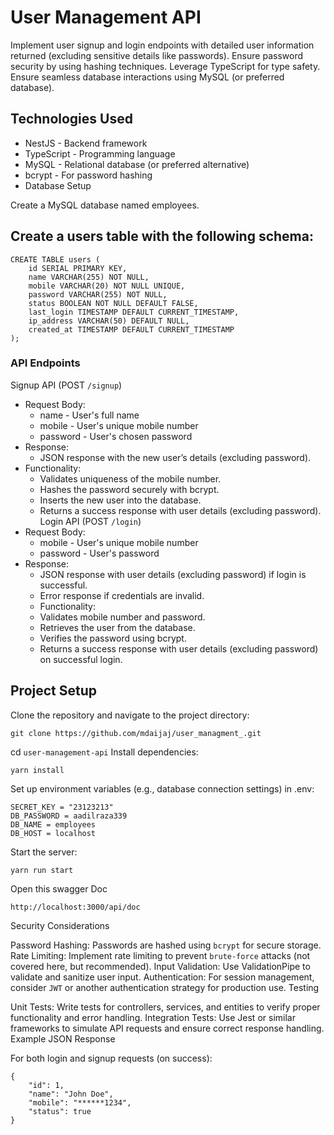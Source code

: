 # User Management API
Implement user signup and login endpoints with detailed user information returned (excluding sensitive details like passwords).
Ensure password security by using hashing techniques.
Leverage TypeScript for type safety.
Ensure seamless database interactions using MySQL (or preferred database).

## Technologies Used
- NestJS - Backend framework
- TypeScript - Programming language
- MySQL - Relational database (or preferred alternative)
- bcrypt - For password hashing
- Database Setup

Create a MySQL database named employees.
## Create a users table with the following schema:
```
CREATE TABLE users (
    id SERIAL PRIMARY KEY,
    name VARCHAR(255) NOT NULL,
    mobile VARCHAR(20) NOT NULL UNIQUE,
    password VARCHAR(255) NOT NULL,
    status BOOLEAN NOT NULL DEFAULT FALSE,
    last_login TIMESTAMP DEFAULT CURRENT_TIMESTAMP,
    ip_address VARCHAR(50) DEFAULT NULL,
    created_at TIMESTAMP DEFAULT CURRENT_TIMESTAMP
);
```
### API Endpoints
Signup API (POST `/signup`)
- Request Body:
    - name - User's full name
    - mobile - User's unique mobile number
    - password - User's chosen password
- Response:
    - JSON response with the new user’s details (excluding password).
- Functionality:
    - Validates uniqueness of the mobile number.
    - Hashes the password securely with bcrypt.
    - Inserts the new user into the database.
    - Returns a success response with user details (excluding password).
Login API (POST `/login`)
- Request Body:
    - mobile - User's unique mobile number
    - password - User's password
- Response:
    - JSON response with user details (excluding password) if login is successful.
    - Error response if credentials are invalid.
    - Functionality:
    - Validates mobile number and password.
    - Retrieves the user from the database.
    - Verifies the password using bcrypt.
    - Returns a success response with user details (excluding password) on successful login.

## Project Setup

Clone the repository and navigate to the project directory:
```
git clone https://github.com/mdaijaj/user_managment_.git
```
cd `user-management-api`
Install dependencies:
```
yarn install
```
Set up environment variables (e.g., database connection settings) in .env:
```
SECRET_KEY = "23123213"
DB_PASSWORD = aadilraza339
DB_NAME = employees
DB_HOST = localhost
```

Start the server:

```
yarn run start
```
Open this swagger Doc
```
http://localhost:3000/api/doc
```

Security Considerations

Password Hashing: Passwords are hashed using `bcrypt` for secure storage.
Rate Limiting: Implement rate limiting to prevent `brute-force` attacks (not covered here, but recommended).
Input Validation: Use ValidationPipe to validate and sanitize user input.
Authentication: For session management, consider `JWT` or another authentication strategy for production use.
Testing

Unit Tests: Write tests for controllers, services, and entities to verify proper functionality and error handling.
Integration Tests: Use Jest or similar frameworks to simulate API requests and ensure correct response handling.
Example JSON Response

For both login and signup requests (on success):
```
{
    "id": 1,
    "name": "John Doe",
    "mobile": "******1234",
    "status": true
}
```
